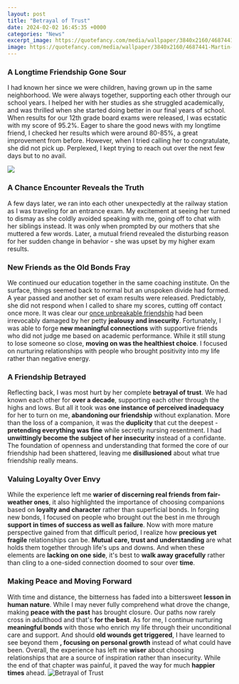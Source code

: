 ```yaml
---
layout: post
title: "Betrayal of Trust"
date: 2024-02-02 16:45:35 +0000
categories: "News"
excerpt_image: https://quotefancy.com/media/wallpaper/3840x2160/4687441-Martin-Luther-Quote-Each-betrayal-begins-with-trust.jpg
image: https://quotefancy.com/media/wallpaper/3840x2160/4687441-Martin-Luther-Quote-Each-betrayal-begins-with-trust.jpg
---
```


### A Longtime Friendship Gone Sour
I had known her since we were children, having grown up in the same neighborhood. We were always together, supporting each other through our school years. I helped her with her studies as she struggled academically, and was thrilled when she started doing better in our final years of school. 
When results for our 12th grade board exams were released, I was ecstatic with my score of 95.2%. Eager to share the good news with my longtime friend, I checked her results which were around 80-85%, a great improvement from before. However, when I tried calling her to congratulate, she did not pick up. Perplexed, I kept trying to reach out over the next few days but to no avail. 

![](http://davidmmasters.com/wp-content/uploads/2016/07/Trust-Betrayal-David-M-Masters-dealing-with-breach-of-trust-healing-how-to-trust-again.jpg)
### A Chance Encounter Reveals the Truth
A few days later, we ran into each other unexpectedly at the railway station as I was traveling for an entrance exam. My excitement at seeing her turned to dismay as she coldly avoided speaking with me, going off to chat with her siblings instead. It was only when prompted by our mothers that she muttered a few words. Later, a mutual friend revealed the disturbing reason for her sudden change in behavior - she was upset by my higher exam results.
### New Friends as the Old Bonds Fray
We continued our education together in the same coaching institute. On the surface, things seemed back to normal but an unspoken divide had formed. A year passed and another set of exam results were released. Predictably, she did not respond when I called to share my scores, cutting off contact once more. It was clear our [once unbreakable friendship](https://store.fi.io.vn/collection/albarado) had been irrevocably damaged by her petty **jealousy and insecurity**. 
Fortunately, I was able to forge **new meaningful connections** with supportive friends who did not judge me based on academic performance. While it still stung to lose someone so close, **moving on was the healthiest choice**. I focused on nurturing relationships with people who brought positivity into my life rather than negative energy.
### A Friendship Betrayed
Reflecting back, I was most hurt by her complete **betrayal of trust**. We had known each other for **over a decade**, supporting each other through the highs and lows. But all it took was **one instance of perceived inadequacy** for her to turn on me, **abandoning our friendship** without explanation. 
More than the loss of a companion, it was the **duplicity** that cut the deepest - **pretending everything was fine** while secretly nursing resentment. I had **unwittingly become the subject of her insecurity** instead of a confidante. The foundation of openness and understanding that formed the core of our friendship had been shattered, leaving me **disillusioned** about what true friendship really means.
### Valuing Loyalty Over Envy
While the experience left me **warier of discerning real friends from fair-weather ones**, it also highlighted the importance of choosing companions based on **loyalty and character** rather than superficial bonds. In forging new bonds, I focused on people who brought out the best in me through **support in times of success as well as failure**. 
Now with more mature perspective gained from that difficult period, I realize how **precious yet fragile** relationships can be. **Mutual care, trust and understanding** are what holds them together through life's ups and downs. And when these elements are **lacking on one side**, it's best to **walk away gracefully** rather than cling to a one-sided connection doomed to sour over **time**.
### Making Peace and Moving Forward 
With time and distance, the bitterness has faded into a bittersweet **lesson in human nature**. While I may never fully comprehend what drove the change, making **peace with the past** has brought closure. Our paths now rarely cross in adulthood and that's **for the best**. 
As for me, I continue nurturing **meaningful bonds** with those who enrich my life through their unconditional care and support. And should **old wounds get triggered**, I have learned to see beyond them **, focusing on personal growth** instead of what could have been. Overall, the experience has left me **wiser** about choosing relationships that are a source of inspiration rather than insecurity. While the end of that chapter was painful, it paved the way for much **happier times** ahead.
![Betrayal of Trust](https://quotefancy.com/media/wallpaper/3840x2160/4687441-Martin-Luther-Quote-Each-betrayal-begins-with-trust.jpg)